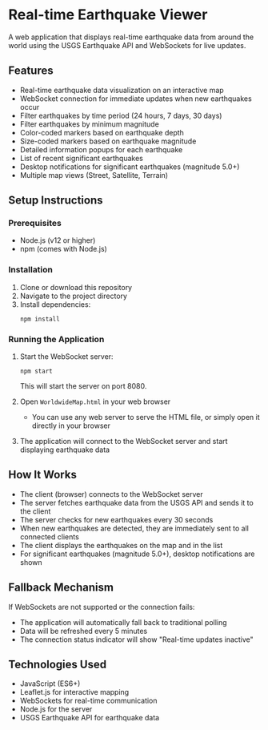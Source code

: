 # Real-time Earthquake Viewer

A web application that displays real-time earthquake data from around the world using the USGS Earthquake API and WebSockets for live updates.

## Features

- Real-time earthquake data visualization on an interactive map
- WebSocket connection for immediate updates when new earthquakes occur
- Filter earthquakes by time period (24 hours, 7 days, 30 days)
- Filter earthquakes by minimum magnitude
- Color-coded markers based on earthquake depth
- Size-coded markers based on earthquake magnitude
- Detailed information popups for each earthquake
- List of recent significant earthquakes
- Desktop notifications for significant earthquakes (magnitude 5.0+)
- Multiple map views (Street, Satellite, Terrain)

## Setup Instructions

### Prerequisites

- Node.js (v12 or higher)
- npm (comes with Node.js)

### Installation

1. Clone or download this repository
2. Navigate to the project directory
3. Install dependencies:
   ```
   npm install
   ```

### Running the Application

1. Start the WebSocket server:
   ```
   npm start
   ```
   This will start the server on port 8080.

2. Open `WorldwideMap.html` in your web browser
   - You can use any web server to serve the HTML file, or simply open it directly in your browser

3. The application will connect to the WebSocket server and start displaying earthquake data

## How It Works

- The client (browser) connects to the WebSocket server
- The server fetches earthquake data from the USGS API and sends it to the client
- The server checks for new earthquakes every 30 seconds
- When new earthquakes are detected, they are immediately sent to all connected clients
- The client displays the earthquakes on the map and in the list
- For significant earthquakes (magnitude 5.0+), desktop notifications are shown

## Fallback Mechanism

If WebSockets are not supported or the connection fails:
- The application will automatically fall back to traditional polling
- Data will be refreshed every 5 minutes
- The connection status indicator will show "Real-time updates inactive"

## Technologies Used

- JavaScript (ES6+)
- Leaflet.js for interactive mapping
- WebSockets for real-time communication
- Node.js for the server
- USGS Earthquake API for earthquake data